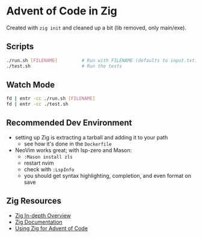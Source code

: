 # Advent of Code in Zig

Created with `zig init` and cleaned up a bit (lib removed, only main/exe).

## Scripts

```sh
./run.sh [FILENAME]         # Run with FILENAME (defaults to input.txt)
./test.sh                   # Run the tests
```

## Watch Mode

```sh
fd | entr -cc ./run.sh [FILENAME]
fd | entr -cc ./test.sh
```

## Recommended Dev Environment

- setting up Zig is extracting a tarball and adding it to your path
    - see how it's done in the `Dockerfile`
- NeoVim works great; with lsp-zero and Mason:
    - `:Mason install zls`
    - restart nvim
    - check with `:LspInfo`
    - you should get syntax highlighting, completion, and even format on save

## Zig Resources

- [Zig In-depth Overview](https://ziglang.org/learn/overview)
- [Zig Documentation](https://ziglang.org/documentation/master)
- [Using Zig for Advent of Code](https://www.huy.rocks/everyday/12-11-2022-zig-using-zig-for-advent-of-code)
